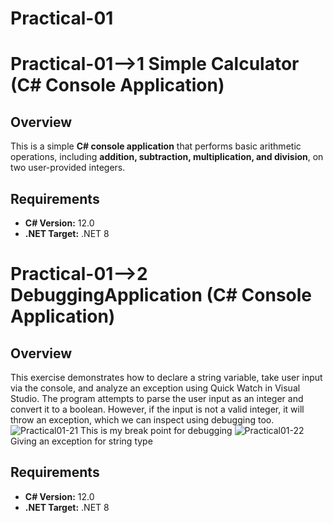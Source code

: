# Practical-01
# Practical-01-->1 Simple Calculator (C# Console Application)

## Overview  
This is a simple **C# console application** that performs basic arithmetic operations, including **addition, subtraction, multiplication, and division**, on two user-provided integers.  

## Requirements  
- **C# Version:** 12.0  
- **.NET Target:** .NET 8

# Practical-01-->2 DebuggingApplication (C# Console Application)

## Overview
This exercise demonstrates how to declare a string variable, take user input via the console, and analyze an exception using Quick Watch in Visual Studio. The program attempts to parse the user input as an integer and convert it to a boolean. However, if the input is not a valid integer, it will throw an exception, which we can inspect using debugging too.
![Practical01-21](https://github.com/user-attachments/assets/1d04b4e9-7957-441b-97cf-fe71f7f030e0)
This is my break point for debugging
![Practical01-22](https://github.com/user-attachments/assets/a52e4e1c-91e7-4068-9b18-0f9564a3270a)
Giving an exception for string type
## Requirements  
- **C# Version:** 12.0  
- **.NET Target:** .NET 8
